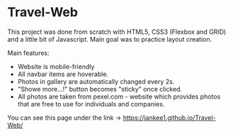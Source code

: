 # Travel-Web

This project was done from scratch with HTML5, CSS3 (Flexbox and GRID) and a little bit of Javascript. Main goal was to practice layout creation.

Main features:
* Website is mobile-friendly
* All navbar items are hoverable. 
* Photos in gallery are automatically changed every 2s.
* "Showe more...!" button becomes "sticky" once clicked.
* All photos are taken from pexel.com - website which provides photos that are free to use for individuals and companies.

You can see this page under the link -> https://jankee1.github.io/Travel-Web/
